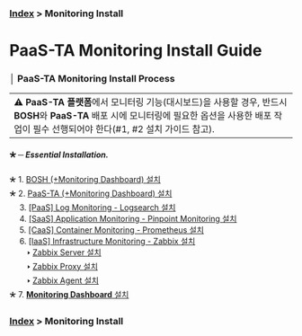 ### [Index](https://github.com/PaaS-TA/Guide/tree/working-new-template) > Monitoring Install


# PaaS-TA Monitoring Install Guide


### │ PaaS-TA Monitoring Install Process
<table>
  <tr>
    <td>⚠️ <b>PaaS-TA 플랫폼</b>에서 모니터링 기능(대시보드)을 사용할 경우, 반드시 <b>BOSH</b>와 <b>PaaS-TA</b> 배포 시에 모니터링에 필요한 옵션을 사용한 배포 작업이 필수 선행되어야 한다(#1, #2 설치 가이드 참고).</td>
  </tr>
</table>

#### 🞱 ─ *Essential Installation.*
🞱 1. [BOSH (+Monitoring Dashboard) 설치](PAAS-TA_BOSH2_MONITORING_INSTALL_GUIDE.md)  
🞱 2. [PaaS-TA (+Monitoring Dashboard) 설치](PAAS-TA_CORE_MONITORING_INSTALL_GUIDE.md)  
　 3. [[PaaS] Log Monitoring - Logsearch 설치](PAAS-TA_MONITORING_LOGSEARCH_INSTALL.md)  
　 4. [[SaaS] Application Monitoring - Pinpoint Monitoring 설치](PAAS-TA_MONITORING_PINPOINT_MONITORING_INSTALL.md)  
　 5. [[CaaS] Container Monitoring - Prometheus 설치](PAAS-TA_MONITORING_CONTAINER_SERVICE_INSTALL.md)  
　 6. [[IaaS] Infrastructure Monitoring - Zabbix 설치](#)  
 　　 🢒 [Zabbix Server 설치](PAAS-TA_MONITORING_ZABBIX-SERVER_INSTALL.md)  
 　　 🢒 [Zabbix Proxy 설치](PAAS-TA_MONITORING_ZABBIX-PROXY_INSTALL.md)  
 　　 🢒 [Zabbix Agent 설치](PAAS-TA_MONITORING_ZABBIX-AGENT_INSTALL.md)  
🞱 7. [**Monitoring Dashboard** 설치](PAAS-TA_MONITORING_PAAS-TA_MONITORING_INSTALL.md)





### [Index](https://github.com/PaaS-TA/Guide/tree/working-new-template) > Monitoring Install
